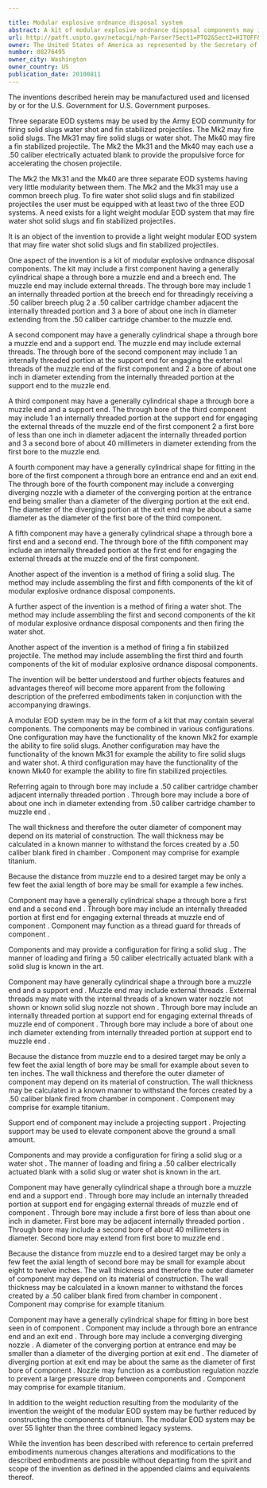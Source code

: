 ```yaml
---

title: Modular explosive ordnance disposal system
abstract: A kit of modular explosive ordnance disposal components may include five components. The five components may be assembled in various configurations to fire solid slugs, water shots, or fin-stabilized projectiles. Each assembled configuration may include a first component having a generally cylindrical shape, a through-bore, a muzzle end, and a breech end. The muzzle end of the first component may include external threads. The breech end of the first component may include an internally-threaded portion for receiving a .50 caliber breech plug. A .50 caliber cartridge chamber may be formed adjacent the internally-threaded portion. A bore of about one inch in diameter may extend from the .50 caliber cartridge chamber to the muzzle end of the first component.
url: http://patft.uspto.gov/netacgi/nph-Parser?Sect1=PTO2&Sect2=HITOFF&p=1&u=%2Fnetahtml%2FPTO%2Fsearch-adv.htm&r=1&f=G&l=50&d=PALL&S1=08276495&OS=08276495&RS=08276495
owner: The United States of America as represented by the Secretary of the Army
number: 08276495
owner_city: Washington
owner_country: US
publication_date: 20100811
---
```

The inventions described herein may be manufactured used and licensed by or for the U.S. Government for U.S. Government purposes.

Three separate EOD systems may be used by the Army EOD community for firing solid slugs water shot and fin stabilized projectiles. The Mk2 may fire solid slugs. The Mk31 may fire solid slugs or water shot. The Mk40 may fire a fin stabilized projectile. The Mk2 the Mk31 and the Mk40 may each use a .50 caliber electrically actuated blank to provide the propulsive force for accelerating the chosen projectile.

The Mk2 the Mk31 and the Mk40 are three separate EOD systems having very little modularity between them. The Mk2 and the Mk31 may use a common breech plug. To fire water shot solid slugs and fin stabilized projectiles the user must be equipped with at least two of the three EOD systems. A need exists for a light weight modular EOD system that may fire water shot solid slugs and fin stabilized projectiles.

It is an object of the invention to provide a light weight modular EOD system that may fire water shot solid slugs and fin stabilized projectiles.

One aspect of the invention is a kit of modular explosive ordnance disposal components. The kit may include a first component having a generally cylindrical shape a through bore a muzzle end and a breech end. The muzzle end may include external threads. The through bore may include 1 an internally threaded portion at the breech end for threadingly receiving a .50 caliber breech plug 2 a .50 caliber cartridge chamber adjacent the internally threaded portion and 3 a bore of about one inch in diameter extending from the .50 caliber cartridge chamber to the muzzle end.

A second component may have a generally cylindrical shape a through bore a muzzle end and a support end. The muzzle end may include external threads. The through bore of the second component may include 1 an internally threaded portion at the support end for engaging the external threads of the muzzle end of the first component and 2 a bore of about one inch in diameter extending from the internally threaded portion at the support end to the muzzle end.

A third component may have a generally cylindrical shape a through bore a muzzle end and a support end. The through bore of the third component may include 1 an internally threaded portion at the support end for engaging the external threads of the muzzle end of the first component 2 a first bore of less than one inch in diameter adjacent the internally threaded portion and 3 a second bore of about 40 millimeters in diameter extending from the first bore to the muzzle end.

A fourth component may have a generally cylindrical shape for fitting in the bore of the first component a through bore an entrance end and an exit end. The through bore of the fourth component may include a converging diverging nozzle with a diameter of the converging portion at the entrance end being smaller than a diameter of the diverging portion at the exit end. The diameter of the diverging portion at the exit end may be about a same diameter as the diameter of the first bore of the third component.

A fifth component may have a generally cylindrical shape a through bore a first end and a second end. The through bore of the fifth component may include an internally threaded portion at the first end for engaging the external threads at the muzzle end of the first component.

Another aspect of the invention is a method of firing a solid slug. The method may include assembling the first and fifth components of the kit of modular explosive ordnance disposal components.

A further aspect of the invention is a method of firing a water shot. The method may include assembling the first and second components of the kit of modular explosive ordnance disposal components and then firing the water shot.

Another aspect of the invention is a method of firing a fin stabilized projectile. The method may include assembling the first third and fourth components of the kit of modular explosive ordnance disposal components.

The invention will be better understood and further objects features and advantages thereof will become more apparent from the following description of the preferred embodiments taken in conjunction with the accompanying drawings.

A modular EOD system may be in the form of a kit that may contain several components. The components may be combined in various configurations. One configuration may have the functionality of the known Mk2 for example the ability to fire solid slugs. Another configuration may have the functionality of the known Mk31 for example the ability to fire solid slugs and water shot. A third configuration may have the functionality of the known Mk40 for example the ability to fire fin stabilized projectiles.

Referring again to through bore may include a .50 caliber cartridge chamber adjacent internally threaded portion . Through bore may include a bore of about one inch in diameter extending from .50 caliber cartridge chamber to muzzle end .

The wall thickness and therefore the outer diameter of component may depend on its material of construction. The wall thickness may be calculated in a known manner to withstand the forces created by a .50 caliber blank fired in chamber . Component may comprise for example titanium.

Because the distance from muzzle end to a desired target may be only a few feet the axial length of bore may be small for example a few inches.

Component may have a generally cylindrical shape a through bore a first end and a second end . Through bore may include an internally threaded portion at first end for engaging external threads at muzzle end of component . Component may function as a thread guard for threads of component .

Components and may provide a configuration for firing a solid slug . The manner of loading and firing a .50 caliber electrically actuated blank with a solid slug is known in the art.

Component may have generally cylindrical shape a through bore a muzzle end and a support end . Muzzle end may include external threads . External threads may mate with the internal threads of a known water nozzle not shown or known solid slug nozzle not shown . Through bore may include an internally threaded portion at support end for engaging external threads of muzzle end of component . Through bore may include a bore of about one inch diameter extending from internally threaded portion at support end to muzzle end .

Because the distance from muzzle end to a desired target may be only a few feet the axial length of bore may be small for example about seven to ten inches. The wall thickness and therefore the outer diameter of component may depend on its material of construction. The wall thickness may be calculated in a known manner to withstand the forces created by a .50 caliber blank fired from chamber in component . Component may comprise for example titanium.

Support end of component may include a projecting support . Projecting support may be used to elevate component above the ground a small amount.

Components and may provide a configuration for firing a solid slug or a water shot . The manner of loading and firing a .50 caliber electrically actuated blank with a solid slug or water shot is known in the art.

Component may have generally cylindrical shape a through bore a muzzle end and a support end . Through bore may include an internally threaded portion at support end for engaging external threads of muzzle end of component . Through bore may include a first bore of less than about one inch in diameter. First bore may be adjacent internally threaded portion . Through bore may include a second bore of about 40 millimeters in diameter. Second bore may extend from first bore to muzzle end .

Because the distance from muzzle end to a desired target may be only a few feet the axial length of second bore may be small for example about eight to twelve inches. The wall thickness and therefore the outer diameter of component may depend on its material of construction. The wall thickness may be calculated in a known manner to withstand the forces created by a .50 caliber blank fired from chamber in component . Component may comprise for example titanium.

Component may have a generally cylindrical shape for fitting in bore best seen in of component . Component may include a through bore an entrance end and an exit end . Through bore may include a converging diverging nozzle . A diameter of the converging portion at entrance end may be smaller than a diameter of the diverging portion at exit end . The diameter of diverging portion at exit end may be about the same as the diameter of first bore of component . Nozzle may function as a combustion regulation nozzle to prevent a large pressure drop between components and . Component may comprise for example titanium.

In addition to the weight reduction resulting from the modularity of the invention the weight of the modular EOD system may be further reduced by constructing the components of titanium. The modular EOD system may be over 55 lighter than the three combined legacy systems.

While the invention has been described with reference to certain preferred embodiments numerous changes alterations and modifications to the described embodiments are possible without departing from the spirit and scope of the invention as defined in the appended claims and equivalents thereof.

